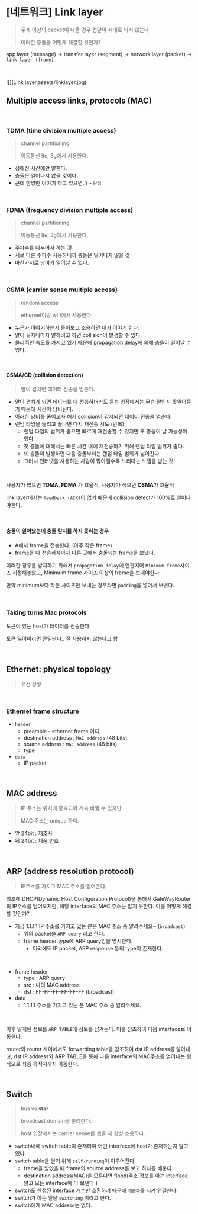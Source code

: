 # [네트워크] Link layer

> 두개 이상의 packet이 나올 경우 전달이 제대로 되지 않는다.
>
> 이러한 충돌을 어떻게 해결할 것인가?

app layer (message) -> transfer layer (segment) -> network layer (packet) -> `link layer (frame)`

<br>

![](Link layer.assets/linklayer.jpg)

## Multiple access links, protocols (MAC)

<br>

### TDMA (time division multiple access)

> channel partitioning
>
> 이동통신 lte, 3g에서 사용한다.

- 정해진 시간에만 말한다.
- 충돌은 일어나지 않을 것이다.
- 근데 한명만 이야기 하고 있으면..? - `단점`

<br>

### FDMA (frequency division multiple access)

> channel partitioning
>
> 이동통신 lte, 3g에서 사용한다.

- 주파수를 나누어서 하는 것
- 서로 다른 주파수 사용하니까 충돌은 일어나지 않을 것
- 마찬가지로 낭비가 일어날 수 있다.

<br>

### CSMA (carrier sense multiple access)

> random access
>
> ethernet이랑 wifi에서 사용한다.

- 누군가 이야기하는지 들어보고 조용하면 내가 이야기 한다.
- 말이 끝자나마자 말하려고 하면 collision이 발생할 수 있다.
- 물리적인 속도를 가지고 있기 때문에 propagation delay에 의해 충돌이 일어날 수 있다.

<br>

#### CSMA/CD (collision detection)

> 말이 겹치면 데이터 전송을 멈춘다.

- 말이 겹치게 되면 데이터를 다 전송하더라도 듣는 입장에서는 무슨 말인지 못알아듣기 때문에 시간이 낭비된다.
- 이러한 낭비를 줄이고자 해서 collision이 감지되면 데이터 전송을 멈춘다.
- 랜덤 타임을 돌리고 끝나면 다시 재전송 시도 (반복)
  - 랜덤 타임의 범위가 좁으면 빠르게 재전송할 수 있지만 또 충돌이 날 가능성이 있다.
  - 첫 충돌에 대해서는 빠른 시간 내에 재전송하기 위해 랜덤 타임 범위가 좁다.
  - 또 충돌이 발생하면 다음 충돌부터는 랜덤 타임 범위가 넓어진다.
  - 그러니 인터넷을 사용하는 사람이 많아질수록 느리다는 느낌을 받는 것!

<br>

사용자가 많으면 **TDMA, FDMA** 가 효율적, 사용자가 적으면 **CSMA**가 효율적

link layer에서는 `feedback (ACK)`이 없기 때문에 collision detect가 100%로 일어나야한다.

<br>

#### 충돌이 일어났는데 충돌 탐지를 하지 못하는 경우

- A에서 frame을 전송한다. (아주 작은 frame)
- frame을 다 전송하자마자 다른 곳에서 충돌되는 frame을 보냈다.

이러한 경우를 방지하기 위해서 `propagation delay`에 연관지어 `Minimum frame`사이즈 지정해놓았고,  Minimum frame 사이즈 이상의 frame을 보내야한다.

만약 minimum보다 작은 사이즈만 보내는 경우라면 `padding`을 넣어서 보낸다.

<br>

### Taking turns Mac protocols

토큰이 있는 host가 데이터를 전송한다.

토큰 잃어버리면 큰일난다.. 잘 사용하지 않는다고 함

<br>

## Ethernet: physical topology

> 유선 상황

<br>

### Ethernet frame structure

- `header`
  - preamble - ethernet frame 이다
  - destination address : `MAC address` (48 bits)
  - source address : `MAC address` (48 bits)
  - type
- `data`
  - IP packet

<br>

## MAC address

> IP 주소는 위치에 종속되어 계속 바뀔 수 있지만
>
> MAC 주소는 unique 하다.

- 앞 24bit : 제조사
- 뒤 24bit : 제품 번호

<br>

## ARP (address resolution protocol)

> IP주소를 가지고 MAC 주소를 얻어온다.

최초에 DHCP(Dynamic Host Configuration Protocol)을 통해서 GateWayRouter의 IP주소를 얻어오지만,  해당 interface의 MAC 주소는 알지 못한다. 이를 어떻게 해결할 것인가?

- 지금 1.1.1.1 IP 주소를 가지고 있는 분은 MAC 주소 좀 알려주세요~ (`broadcast`)
  - 위의 packet을 `ARP query` 라고 한다.
  - frame header type에 ARP query임을 명시한다.
    - 이외에도 IP packet, ARP response 등의 type이 존재한다.

<br>

- frame header
  - type : ARP query
  - src : 나의 MAC address
  - dst : FF-FF-FF-FF-FF-FF (broadcast)
- data
  - 1.1.1.1 주소를 가지고 있는 분 MAC 주소 좀 알려주세요.

<br>

이후 알게된 정보를 `ARP TABLE`에 정보를 남겨둔다. 이를 참조하여 다음 interface로 이동한다.

router와 router 사이에서도 forwarding table을 참조하여 dst IP address를 알아내고, dst IP address와 ARP TABLE을 통해 다음 interface의 MAC주소를 얻어내는 형식으로 최종 목적지까지 이동한다.

<br>

## Switch

> bus vs **star**
>
> broadcast domain을 분리한다.
>
> host 입장에서는 carrier sense를 했을 때 항상 조용하다.

- switch내에 switch table이 존재하여 어떤 interface에 host가 존재하는지 알고있다.
- switch table을 얻기 위해 `self-running`이 이루어진다.
  - frame을 받았을 때 frame의 source address를 보고 하나를 배운다.
  - destination address(MAC)을 모른다면 flood(주소 정보를 아는 interface 말고 모든 interface에 다 보낸다.)
- switch도 한정된 interface 개수만 호환하기 때문에 `계층화`를 시켜 연결한다.
- switch가 하는 일을 `switching` 이라고 한다.
- switch에게 MAC address는 없다.

<br>


